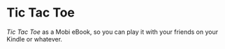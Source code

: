 # Tic Tac Toe
_Tic Tac Toe_ as a Mobi eBook, so you can play it with your friends on your Kindle or whatever.
